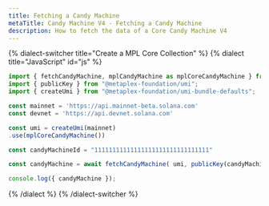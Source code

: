 ```yaml
---
title: Fetching a Candy Machine
metaTitle: Candy Machine V4 - Fetching a Candy Machine
description: How to fetch the data of a Core Candy Machine V4
---
```


{% dialect-switcher title="Create a MPL Core Collection" %}
{% dialect title="JavaScript" id="js" %}

```ts
import { fetchCandyMachine, mplCandyMachine as mplCoreCandyMachine } from "@metaplex-foundation/mpl-core-candy-machine";
import { publicKey } from "@metaplex-foundation/umi";
import { createUmi } from "@metaplex-foundation/umi-bundle-defaults";

const mainnet = 'https://api.mainnet-beta.solana.com'
const devnet = 'https://api.devnet.solana.com'

const umi = createUmi(mainnet)
.use(mplCoreCandyMachine())

const candyMachineId = "11111111111111111111111111111111"

const candyMachine = await fetchCandyMachine( umi, publicKey(candyMachineId));

console.log({ candyMachine });
```

{% /dialect %}
{% /dialect-switcher %}

